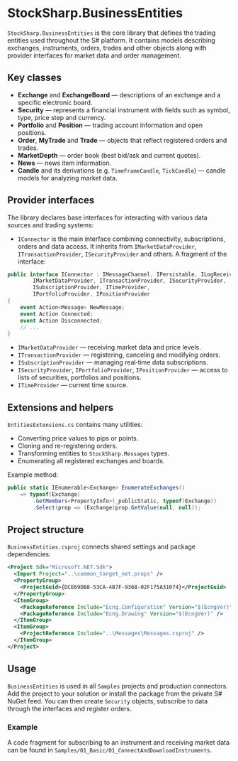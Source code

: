# StockSharp.BusinessEntities

`StockSharp.BusinessEntities` is the core library that defines the trading entities used throughout the S# platform. It contains models describing exchanges, instruments, orders, trades and other objects along with provider interfaces for market data and order management.

## Key classes
- **Exchange** and **ExchangeBoard** — descriptions of an exchange and a specific electronic board.
- **Security** — represents a financial instrument with fields such as symbol, type, price step and currency.
- **Portfolio** and **Position** — trading account information and open positions.
- **Order**, **MyTrade** and **Trade** — objects that reflect registered orders and trades.
- **MarketDepth** — order book (best bid/ask and current quotes).
- **News** — news item information.
- **Candle** and its derivations (e.g. `TimeFrameCandle`, `TickCandle`) — candle models for analyzing market data.

## Provider interfaces
The library declares base interfaces for interacting with various data sources and trading systems:
- `IConnector` is the main interface combining connectivity, subscriptions, orders and data access. It inherits from `IMarketDataProvider`, `ITransactionProvider`, `ISecurityProvider` and others. A fragment of the interface:

```csharp
public interface IConnector : IMessageChannel, IPersistable, ILogReceiver,
        IMarketDataProvider, ITransactionProvider, ISecurityProvider,
        ISubscriptionProvider, ITimeProvider,
        IPortfolioProvider, IPositionProvider
{
    event Action<Message> NewMessage;
    event Action Connected;
    event Action Disconnected;
    // ...
}
```

- `IMarketDataProvider` — receiving market data and price levels.
- `ITransactionProvider` — registering, canceling and modifying orders.
- `ISubscriptionProvider` — managing real‑time data subscriptions.
- `ISecurityProvider`, `IPortfolioProvider`, `IPositionProvider` — access to lists of securities, portfolios and positions.
- `ITimeProvider` — current time source.

## Extensions and helpers
`EntitiesExtensions.cs` contains many utilities:
- Converting price values to pips or points.
- Cloning and re-registering orders.
- Transforming entities to `StockSharp.Messages` types.
- Enumerating all registered exchanges and boards.

Example method:
```csharp
public static IEnumerable<Exchange> EnumerateExchanges()
    => typeof(Exchange)
        .GetMembers<PropertyInfo>(_publicStatic, typeof(Exchange))
        .Select(prop => (Exchange)prop.GetValue(null, null));
```

## Project structure
`BusinessEntities.csproj` connects shared settings and package dependencies:
```xml
<Project Sdk="Microsoft.NET.Sdk">
  <Import Project="..\common_target_net.props" />
  <PropertyGroup>
    <ProjectGuid>{DCE69DB8-53CA-4B7F-9368-02F175A31074}</ProjectGuid>
  </PropertyGroup>
  <ItemGroup>
    <PackageReference Include="Ecng.Configuration" Version="$(EcngVer)" />
    <PackageReference Include="Ecng.Drawing" Version="$(EcngVer)" />
  </ItemGroup>
  <ItemGroup>
    <ProjectReference Include="..\Messages\Messages.csproj" />
  </ItemGroup>
</Project>
```

## Usage
`BusinessEntities` is used in all `Samples` projects and production connectors. Add the project to your solution or install the package from the private S# NuGet feed. You can then create `Security` objects, subscribe to data through the interfaces and register orders.

### Example
A code fragment for subscribing to an instrument and receiving market data can be found in `Samples/01_Basic/01_ConnectAndDownloadInstruments`.



